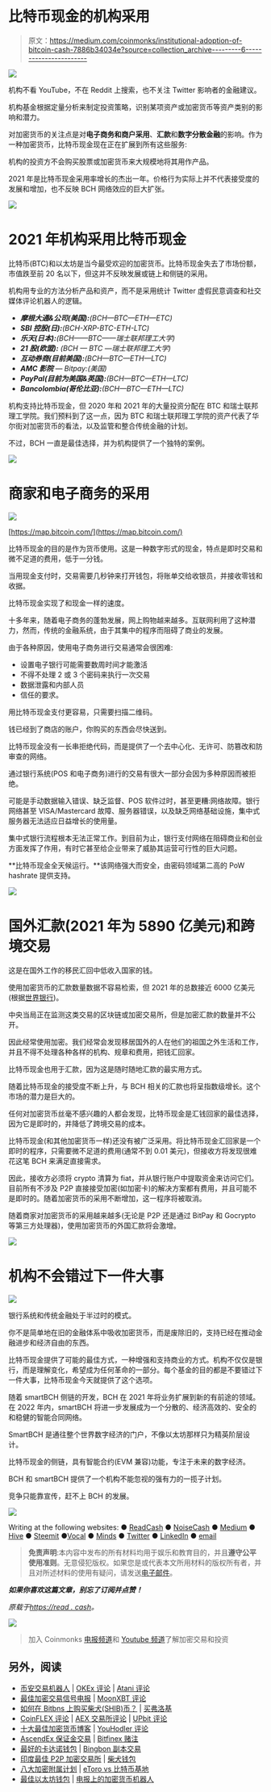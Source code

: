 # 比特币现金的机构采用

> 原文：<https://medium.com/coinmonks/institutional-adoption-of-bitcoin-cash-7886b34034e?source=collection_archive---------6----------------------->

![](img/b68a5aafeb185577120641163beb784c.png)

机构不看 YouTube，不在 Reddit 上搜索，也不关注 Twitter 影响者的金融建议。

机构基金根据定量分析来制定投资策略，识别某项资产或加密货币等资产类别的影响和潜力。

对加密货币的关注点是对**电子商务和商户采用**、**汇款**和**数字分散金融**的影响。作为一种加密货币，比特币现金现在正在扩展到所有这些服务:

机构的投资方不会购买股票或加密货币来大规模地将其用作产品。

2021 年是比特币现金采用率增长的杰出一年。价格行为实际上并不代表接受度的发展和增加，也不反映 BCH 网络效应的巨大扩张。

![](img/f45130952a53784172d47cb34123d59a.png)

# 2021 年机构采用比特币现金

比特币(BTC)和以太坊是当今最受欢迎的加密货币。比特币现金失去了市场份额，市值跌至前 20 名以下，但这并不反映发展或链上和侧链的采用。

机构用专业的方法分析产品和资产，而不是采用统计 Twitter 虚假民意调查和社交媒体评论机器人的逻辑。

*   ***摩根大通&公司(美国):****(BCH—BTC—ETH—ETC)*
*   ***SBI 控股(日):****(BCH-XRP-BTC-ETH-LTC)*
*   ***乐天(日本):****(BCH——BTC——瑞士联邦理工大学)*
*   ***21 股(欧盟):*** *(BCH — BTC —瑞士联邦理工大学)*
*   ***互动券商(目前美国):****(BCH—BTC—ETH—LTC)*
*   ***AMC 影院*** *— Bitpay:(美国)*
*   ***PayPal(目前为美国&英国):****(BCH—BTC—ETH—LTC)*
*   ***Bancolombia(哥伦比亚):****(BCH—BTC—ETH—LTC)*

机构支持比特币现金，但 2020 年和 2021 年的大量投资分配在 BTC 和瑞士联邦理工学院。我们预料到了这一点，因为 BTC 和瑞士联邦理工学院的资产代表了华尔街对加密货币的看法，以及监管和整合传统金融的计划。

不过，BCH 一直是最佳选择，并为机构提供了一个独特的案例。

![](img/f45130952a53784172d47cb34123d59a.png)

# 商家和电子商务的采用

![](img/e9d022f6844d3dce0f0b91a6fd3f6bf4.png)

[https://map.bitcoin.com/](https://map.bitcoin.com/)

比特币现金的目的是作为货币使用。这是一种数字形式的现金，特点是即时交易和微不足道的费用，低于一分钱。

当用现金支付时，交易需要几秒钟来打开钱包，将账单交给收银员，并接收零钱和收据。

比特币现金实现了和现金一样的速度。

十多年来，随着电子商务的蓬勃发展，网上购物越来越多。互联网利用了这种潜力，然而，传统的金融系统，由于其集中的程序而阻碍了商业的发展。

由于各种原因，使用电子商务进行交易通常会很困难:

*   设置电子银行可能需要数周时间才能激活
*   不得不处理 2 或 3 个密码来执行一次交易
*   数据泄露和内部人员
*   信任的要求。

用比特币现金支付更容易，只需要扫描二维码。

钱已经到了商店的账户，你购买的东西会尽快送到。

比特币现金没有一长串拒绝代码，而是提供了一个去中心化、无许可、防篡改和防审查的网络。

通过银行系统(POS 和电子商务)进行的交易有很大一部分会因为多种原因而被拒绝。

可能是手动数据输入错误、缺乏监督、POS 软件过时，甚至更糟:网络故障。银行网络甚至 VISA/Mastercard 故障、服务器错误，以及缺乏网络基础设施，集中式服务器无法适应日益增长的使用量。

集中式银行流程根本无法正常工作。到目前为止，银行支付网络在阻碍商业和创业方面发挥了作用，有时它甚至给企业带来了威胁其运营可行性的巨大问题。

**比特币现金全天候运行。**该网络强大而安全，由密码领域第二高的 PoW hashrate 提供支持。

![](img/f45130952a53784172d47cb34123d59a.png)

# 国外汇款(2021 年为 5890 亿美元)和跨境交易

这是在国外工作的移民汇回中低收入国家的钱。

使用加密货币的汇款数量数据不容易检索，但 2021 年的总数接近 6000 亿美元(根据[世界银行](https://www.worldbank.org/en/news/press-release/2021/11/17/remittance-flows-register-robust-7-3-percent-growth-in-2021))。

中央当局正在监测这类交易的区块链或加密交易所，但是加密汇款的数量并不公开。

因此经常使用加密。我们经常会发现移居国外的人在他们的祖国之外生活和工作，并且不得不处理各种各样的机构、规章和费用，把钱汇回家。

比特币现金也用于汇款，因为这是随时随地汇款的最实用方式。

随着比特币现金的接受度不断上升，与 BCH 相关的汇款也将呈指数级增长。这个市场的潜力是巨大的。

任何对加密货币丝毫不感兴趣的人都会发现，比特币现金是汇钱回家的最佳选择，因为它是即时的，并降低了跨境交易的成本。

比特币现金(和其他加密货币一样)还没有被广泛采用。将比特币现金汇回家是一个即时的程序，只需要微不足道的费用(通常不到 0.01 美元)，但接收方将发现很难花这笔 BCH 来满足直接需求。

因此，接收方必须将 crypto 清算为 fiat，并从银行账户中提取资金来访问它们。目前所有不涉及 P2P 直接接受加密(如加密卡)的解决方案都有费用，并且可能不是即时的。随着加密货币的采用不断增加，这一程序将被取消。

随着商家对加密货币的采用越来越多(无论是 P2P 还是通过 BitPay 和 Gocrypto 等第三方处理器)，使用加密货币的外国汇款将会激增。

![](img/f45130952a53784172d47cb34123d59a.png)

# 机构不会错过下一件大事

![](img/f6166f59f5f5340821a1a4fdb8953afb.png)

银行系统和传统金融处于半过时的模式。

你不是简单地在旧的金融体系中吸收加密货币，而是废除旧的，支持已经在推动金融进步和经济自由的东西。

比特币现金提供了可能的最佳方式，一种增强和支持商业的方式。机构不仅仅是银行，而是理解变化，希望成为任何革命的一部分。每个基金的目的都是不要错过下一件大事，比特币现金今天就提供了这个选项。

随着 smartBCH 侧链的开发，BCH 在 2021 年将业务扩展到新的有前途的领域。在 2022 年内，smartBCH 将进一步发展成为一个分散的、经济高效的、安全的和稳健的智能合同网络。

SmartBCH 是通往整个世界数字经济的门户，不像以太坊那样只为精英阶层设计。

比特币现金的侧链，具有智能合约(EVM 兼容)功能，专注于未来的数字经济。

BCH 和 smartBCH 提供了一个机构不能忽视的强有力的一揽子计划。

竞争只能靠宣传，赶不上 BCH 的发展。

![](img/f45130952a53784172d47cb34123d59a.png)

Writing at the following websites: ● [ReadCash](https://read.cash/@Pantera) ● [NoiseCash](https://noise.cash/u/Pantera99) ● [Medium](/@panterabch) ● [Hive](https://hive.blog/@pantera1) ● [Steemit](https://steemit.com/@pantera1) ●[Vocal](https://vocal.media/authors/pantera) ● [Minds](https://www.minds.com/pantera99/) ● [Twitter](https://twitter.com/Panterabch) ● [LinkedIn](https://www.linkedin.com/in/panterabch/) ● [email](https://read.cash/@Pantera/localcryptos-p2p-exchange-is-now-offering-bitcoin-cash-trading-06637230#bad-link)

> **免责声明**:本内容中发布的所有材料均用于娱乐和教育目的，并且**遵守公平使用准则**。无意侵犯版权。如果您是或代表本文所用材料的版权所有者，并且对所述材料的使用有疑问，请发送[电子邮件](https://read.cash/@Pantera/cryptouknowns-battlegrounds-the-crypto-battle-royal-part-i-0ca762da#bad-link)。

***如果你喜欢这篇文章，别忘了订阅并点赞！***

*原载于*[*https://read . cash*](https://read.cash/@Pantera/institutional-adoption-of-bitcoin-cash-c10d9ca5)*。*

![](img/f45130952a53784172d47cb34123d59a.png)

> 加入 Coinmonks [电报频道](https://t.me/coincodecap)和 [Youtube 频道](https://www.youtube.com/c/coinmonks/videos)了解加密交易和投资

## 另外，阅读

*   [币安交易机器人](/coinmonks/binance-trading-bots-d0d57bb62c4c) | [OKEx 评论](/coinmonks/okex-review-6b369304110f) | [Atani 评论](https://blog.coincodecap.com/atani-review)
*   [最佳加密交易信号电报](/coinmonks/best-crypto-signals-telegram-5785cdbc4b2b) | [MoonXBT 评论](/coinmonks/moonxbt-review-6e4ab26d037)
*   [如何在 Bitbns 上购买柴犬(SHIB)币？](https://blog.coincodecap.com/buy-shiba-bitbns) | [买弗洛基](https://blog.coincodecap.com/buy-floki-inu-token)
*   [CoinFLEX 评论](https://blog.coincodecap.com/coinflex-review) | [AEX 交易所评论](https://blog.coincodecap.com/aex-exchange-review) | [UPbit 评论](https://blog.coincodecap.com/upbit-review)
*   [十大最佳加密货币博客](https://blog.coincodecap.com/best-cryptocurrency-blogs) | [YouHodler 评论](https://blog.coincodecap.com/youhodler-review)
*   [AscendEx 保证金交易](https://blog.coincodecap.com/ascendex-margin-trading) | [Bitfinex 赌注](https://blog.coincodecap.com/bitfinex-staking)
*   [最好的卡达诺钱包](https://blog.coincodecap.com/best-cardano-wallets) | [Bingbon 副本交易](https://blog.coincodecap.com/bingbon-copy-trading)
*   [印度最佳 P2P 加密交易所](https://blog.coincodecap.com/p2p-crypto-exchanges-in-india) | [柴犬钱包](https://blog.coincodecap.com/baby-shiba-inu-wallets)
*   [八大加密附属计划](https://blog.coincodecap.com/crypto-affiliate-programs) | [eToro vs 比特币基地](https://blog.coincodecap.com/etoro-vs-coinbase)
*   [最佳以太坊钱包](https://blog.coincodecap.com/best-ethereum-wallets) | [电报上的加密货币机器人](https://blog.coincodecap.com/telegram-crypto-bots)